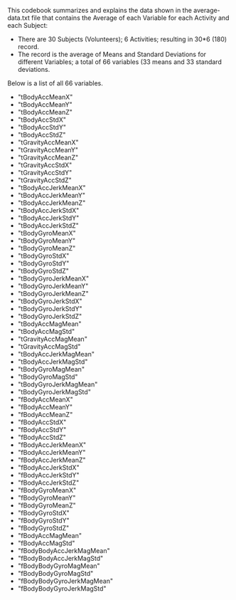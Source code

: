 This codebook summarizes and explains the data shown in the average-data.txt file that contains the Average of each Variable for each Activity and each Subject:

* There are 30 Subjects (Volunteers); 6 Activities; resulting in 30*6 (180) record.  
* The record is the average of Means and Standard Deviations for different Variables; a total of  66 variables (33 means and 33 standard deviations.  

Below is a list of all 66 variables.

* "tBodyAccMeanX" 
* "tBodyAccMeanY" 
* "tBodyAccMeanZ" 
* "tBodyAccStdX" 
* "tBodyAccStdY" 
* "tBodyAccStdZ" 
* "tGravityAccMeanX" 
* "tGravityAccMeanY" 
* "tGravityAccMeanZ" 
* "tGravityAccStdX" 
* "tGravityAccStdY" 
* "tGravityAccStdZ" 
* "tBodyAccJerkMeanX" 
* "tBodyAccJerkMeanY" 
* "tBodyAccJerkMeanZ" 
* "tBodyAccJerkStdX" 
* "tBodyAccJerkStdY" 
* "tBodyAccJerkStdZ" 
* "tBodyGyroMeanX" 
* "tBodyGyroMeanY" 
* "tBodyGyroMeanZ" 
* "tBodyGyroStdX" 
* "tBodyGyroStdY" 
* "tBodyGyroStdZ" 
* "tBodyGyroJerkMeanX" 
* "tBodyGyroJerkMeanY" 
* "tBodyGyroJerkMeanZ" 
* "tBodyGyroJerkStdX" 
* "tBodyGyroJerkStdY" 
* "tBodyGyroJerkStdZ" 
* "tBodyAccMagMean" 
* "tBodyAccMagStd" 
* "tGravityAccMagMean" 
* "tGravityAccMagStd" 
* "tBodyAccJerkMagMean" 
* "tBodyAccJerkMagStd" 
* "tBodyGyroMagMean" 
* "tBodyGyroMagStd" 
* "tBodyGyroJerkMagMean" 
* "tBodyGyroJerkMagStd" 
* "fBodyAccMeanX" 
* "fBodyAccMeanY" 
* "fBodyAccMeanZ" 
* "fBodyAccStdX" 
* "fBodyAccStdY" 
* "fBodyAccStdZ" 
* "fBodyAccJerkMeanX" 
* "fBodyAccJerkMeanY" 
* "fBodyAccJerkMeanZ" 
* "fBodyAccJerkStdX" 
* "fBodyAccJerkStdY" 
* "fBodyAccJerkStdZ" 
* "fBodyGyroMeanX" 
* "fBodyGyroMeanY" 
* "fBodyGyroMeanZ" 
* "fBodyGyroStdX" 
* "fBodyGyroStdY" 
* "fBodyGyroStdZ" 
* "fBodyAccMagMean" 
* "fBodyAccMagStd" 
* "fBodyBodyAccJerkMagMean" 
* "fBodyBodyAccJerkMagStd" 
* "fBodyBodyGyroMagMean" 
* "fBodyBodyGyroMagStd" 
* "fBodyBodyGyroJerkMagMean" 
* "fBodyBodyGyroJerkMagStd"

